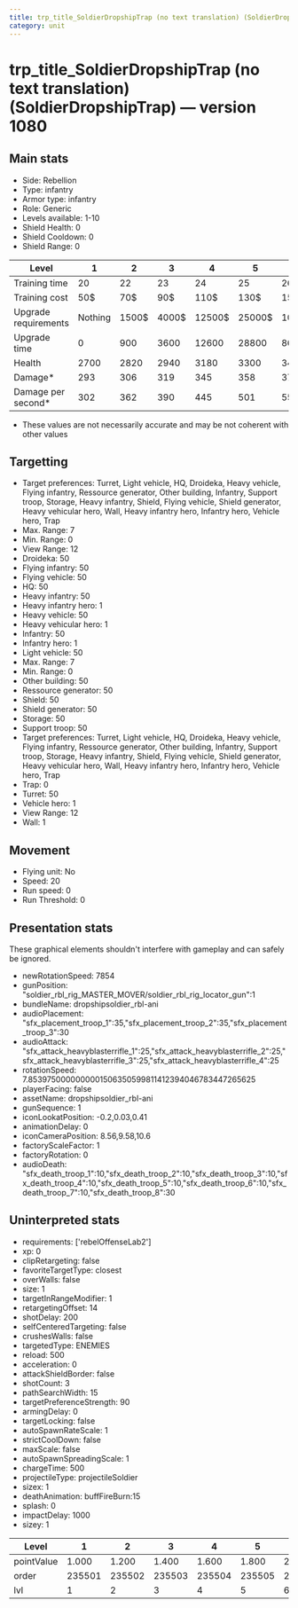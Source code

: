 ```yaml
---
title: trp_title_SoldierDropshipTrap (no text translation) (SoldierDropshipTrap)
category: unit
---
```


# trp_title_SoldierDropshipTrap (no text translation) (SoldierDropshipTrap) — version 1080

## Main stats

  * Side: Rebellion
  * Type: infantry
  * Armor type: infantry
  * Role: Generic
  * Levels available: 1-10
  * Shield Health: 0
  * Shield Cooldown: 0
  * Shield Range: 0

|Level               |1      |2    |3    |4     |5     |6      |7      |8      |9       |10      |
|--------------------|-------|-----|-----|------|------|-------|-------|-------|--------|--------|
|Training time       |20     |22   |23   |24    |25    |26     |27     |28     |29      |30      |
|Training cost       |50$    |70$  |90$  |110$  |130$  |150$   |170$   |200$   |210$    |230$    |
|Upgrade requirements|Nothing|1500$|4000$|12500$|25000$|100000$|160000$|320000$|1000000$|1750000$|
|Upgrade time        |0      |900  |3600 |12600 |28800 |86400  |172800 |302400 |432000  |691200  |
|Health              |2700   |2820 |2940 |3180  |3300  |3420   |3540   |3720   |3900    |4500    |
|Damage*             |293    |306  |319  |345   |358   |371    |384    |403    |423     |488     |
|Damage per second*  |302    |362  |390  |445   |501   |557    |612    |668    |724     |835     |

* These values are not necessarily accurate and may be not coherent with other values

## Targetting

  * Target preferences: Turret, Light vehicle, HQ, Droideka, Heavy vehicle, Flying infantry, Ressource generator, Other building, Infantry, Support troop, Storage, Heavy infantry, Shield, Flying vehicle, Shield generator, Heavy vehicular hero, Wall, Heavy infantry hero, Infantry hero, Vehicle hero, Trap
  * Max. Range: 7
  * Min. Range: 0
  * View Range: 12
  * Droideka: 50
  * Flying infantry: 50
  * Flying vehicle: 50
  * HQ: 50
  * Heavy infantry: 50
  * Heavy infantry hero: 1
  * Heavy vehicle: 50
  * Heavy vehicular hero: 1
  * Infantry: 50
  * Infantry hero: 1
  * Light vehicle: 50
  * Max. Range: 7
  * Min. Range: 0
  * Other building: 50
  * Ressource generator: 50
  * Shield: 50
  * Shield generator: 50
  * Storage: 50
  * Support troop: 50
  * Target preferences: Turret, Light vehicle, HQ, Droideka, Heavy vehicle, Flying infantry, Ressource generator, Other building, Infantry, Support troop, Storage, Heavy infantry, Shield, Flying vehicle, Shield generator, Heavy vehicular hero, Wall, Heavy infantry hero, Infantry hero, Vehicle hero, Trap
  * Trap: 0
  * Turret: 50
  * Vehicle hero: 1
  * View Range: 12
  * Wall: 1

## Movement

  * Flying unit: No
  * Speed: 20
  * Run speed: 0
  * Run Threshold: 0

## Presentation stats

These graphical elements shouldn't interfere with gameplay and can safely be ignored.

  * newRotationSpeed: 7854
  * gunPosition: "soldier_rbl_rig_MASTER_MOVER/soldier_rbl_rig_locator_gun":1
  * bundleName: dropshipsoldier_rbl-ani
  * audioPlacement: "sfx_placement_troop_1":35,"sfx_placement_troop_2":35,"sfx_placement_troop_3":30
  * audioAttack: "sfx_attack_heavyblasterrifle_1":25,"sfx_attack_heavyblasterrifle_2":25,"sfx_attack_heavyblasterrifle_3":25,"sfx_attack_heavyblasterrifle_4":25
  * rotationSpeed: 7.8539750000000001506350599811412394046783447265625
  * playerFacing: false
  * assetName: dropshipsoldier_rbl-ani
  * gunSequence: 1
  * iconLookatPosition: -0.2,0.03,0.41
  * animationDelay: 0
  * iconCameraPosition: 8.56,9.58,10.6
  * factoryScaleFactor: 1
  * factoryRotation: 0
  * audioDeath: "sfx_death_troop_1":10,"sfx_death_troop_2":10,"sfx_death_troop_3":10,"sfx_death_troop_4":10,"sfx_death_troop_5":10,"sfx_death_troop_6":10,"sfx_death_troop_7":10,"sfx_death_troop_8":30

## Uninterpreted stats

  * requirements: ['rebelOffenseLab2']
  * xp: 0
  * clipRetargeting: false
  * favoriteTargetType: closest
  * overWalls: false
  * size: 1
  * targetInRangeModifier: 1
  * retargetingOffset: 14
  * shotDelay: 200
  * selfCenteredTargeting: false
  * crushesWalls: false
  * targetedType: ENEMIES
  * reload: 500
  * acceleration: 0
  * attackShieldBorder: false
  * shotCount: 3
  * pathSearchWidth: 15
  * targetPreferenceStrength: 90
  * armingDelay: 0
  * targetLocking: false
  * autoSpawnRateScale: 1
  * strictCoolDown: false
  * maxScale: false
  * autoSpawnSpreadingScale: 1
  * chargeTime: 500
  * projectileType: projectileSoldier
  * sizex: 1
  * deathAnimation: buffFireBurn:15
  * splash: 0
  * impactDelay: 1000
  * sizey: 1

|Level     |1     |2     |3     |4     |5     |6     |7     |8     |9     |10    |
|----------|------|------|------|------|------|------|------|------|------|------|
|pointValue|1.000 |1.200 |1.400 |1.600 |1.800 |2.000 |2.200 |2.400 |2.600 |3.000 |
|order     |235501|235502|235503|235504|235505|235506|235507|235508|235509|235510|
|lvl       |1     |2     |3     |4     |5     |6     |7     |8     |9     |10    |

